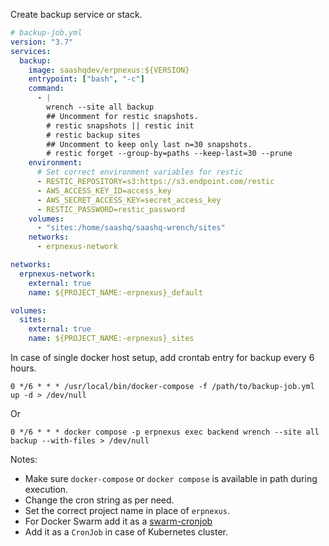 Create backup service or stack.

```yaml
# backup-job.yml
version: "3.7"
services:
  backup:
    image: saashqdev/erpnexus:${VERSION}
    entrypoint: ["bash", "-c"]
    command:
      - |
        wrench --site all backup
        ## Uncomment for restic snapshots.
        # restic snapshots || restic init
        # restic backup sites
        ## Uncomment to keep only last n=30 snapshots.
        # restic forget --group-by=paths --keep-last=30 --prune
    environment:
      # Set correct environment variables for restic
      - RESTIC_REPOSITORY=s3:https://s3.endpoint.com/restic
      - AWS_ACCESS_KEY_ID=access_key
      - AWS_SECRET_ACCESS_KEY=secret_access_key
      - RESTIC_PASSWORD=restic_password
    volumes:
      - "sites:/home/saashq/saashq-wrench/sites"
    networks:
      - erpnexus-network

networks:
  erpnexus-network:
    external: true
    name: ${PROJECT_NAME:-erpnexus}_default

volumes:
  sites:
    external: true
    name: ${PROJECT_NAME:-erpnexus}_sites
```

In case of single docker host setup, add crontab entry for backup every 6 hours.

```
0 */6 * * * /usr/local/bin/docker-compose -f /path/to/backup-job.yml up -d > /dev/null
```

Or

```
0 */6 * * * docker compose -p erpnexus exec backend wrench --site all backup --with-files > /dev/null
```

Notes:

- Make sure `docker-compose` or `docker compose` is available in path during execution.
- Change the cron string as per need.
- Set the correct project name in place of `erpnexus`.
- For Docker Swarm add it as a [swarm-cronjob](https://github.com/crazy-max/swarm-cronjob)
- Add it as a `CronJob` in case of Kubernetes cluster.
